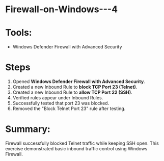 # Firewall-on-Windows---4

# Tools:
- Windows Defender Firewall with Advanced Security

# Steps
1. Opened **Windows Defender Firewall with Advanced Security**.
2. Created a new Inbound Rule to **block TCP Port 23 (Telnet)**.
3. Created a new Inbound Rule to **allow TCP Port 22 (SSH)**.
4. Verified rules appear under Inbound Rules.
5. Successfully tested that port 23 was blocked.
6. Removed the "Block Telnet Port 23" rule after testing.

# Summary:
Firewall successfully blocked Telnet traffic while keeping SSH open. This exercise demonstrated basic inbound traffic control using Windows Firewall.
